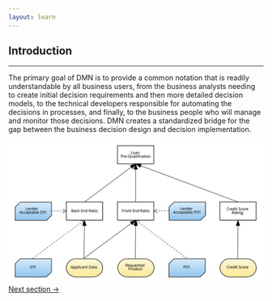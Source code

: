 ```yaml
---
layout: learn
---
```


<div id="section-introduction" class="learn-section">
  <div class="learn-home-content">
    <div class="page">
      <h2>Introduction</h2>
      <hr />
      <p>
        The primary goal of DMN is to provide a common notation that is readily understandable by all business users,
        from the business analysts needing to create initial decision requirements and then more detailed decision
        models, to the technical developers responsible for automating the decisions in processes, and finally, to the
        business people who will manage and monitor those decisions. DMN creates a standardized bridge for the gap
        between the business decision design and decision implementation.
      </p>
      <img src="/assets/diagram-dmn.png" />
      <a class="button next-section" href="/learn/visual-notation">Next section →</a>
    </div>
  </div>
</div>

<script src="/assets/js/introduction.js"></script>
